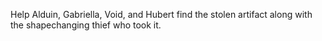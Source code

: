 Help Alduin, Gabriella, Void, and Hubert find the stolen artifact along with the shapechanging thief who took it.